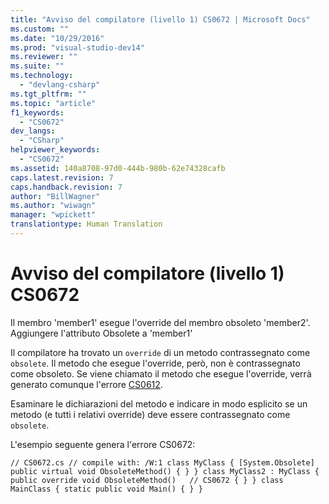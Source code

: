 ```yaml
---
title: "Avviso del compilatore (livello 1) CS0672 | Microsoft Docs"
ms.custom: ""
ms.date: "10/29/2016"
ms.prod: "visual-studio-dev14"
ms.reviewer: ""
ms.suite: ""
ms.technology: 
  - "devlang-csharp"
ms.tgt_pltfrm: ""
ms.topic: "article"
f1_keywords: 
  - "CS0672"
dev_langs: 
  - "CSharp"
helpviewer_keywords: 
  - "CS0672"
ms.assetid: 140a8708-97d0-444b-980b-62e74328cafb
caps.latest.revision: 7
caps.handback.revision: 7
author: "BillWagner"
ms.author: "wiwagn"
manager: "wpickett"
translationtype: Human Translation
---
```

# Avviso del compilatore (livello 1) CS0672
Il membro 'member1' esegue l'override del membro obsoleto 'member2'. Aggiungere l'attributo Obsolete a 'member1'  
  
 Il compilatore ha trovato un `override` di un metodo contrassegnato come `obsolete`. Il metodo che esegue l'override, però, non è contrassegnato come obsoleto. Se viene chiamato il metodo che esegue l'override, verrà generato comunque l'errore [CS0612](../../csharp/misc/cs0612.md).  
  
 Esaminare le dichiarazioni del metodo e indicare in modo esplicito se un metodo \(e tutti i relativi override\) deve essere contrassegnato come `obsolete`.  
  
 L'esempio seguente genera l'errore CS0672:  
  
```  
// CS0672.cs // compile with: /W:1 class MyClass { [System.Obsolete] public virtual void ObsoleteMethod() { } } class MyClass2 : MyClass { public override void ObsoleteMethod()   // CS0672 { } } class MainClass { static public void Main() { } }  
```